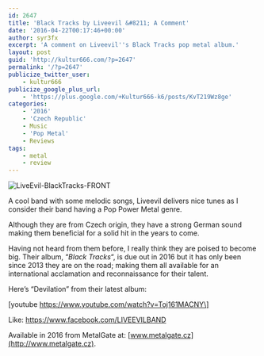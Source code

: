 ```yaml
---
id: 2647
title: 'Black Tracks by Liveevil &#8211; A Comment'
date: '2016-04-22T00:17:46+00:00'
author: syr3fx
excerpt: 'A comment on Liveevil''s Black Tracks pop metal album.'
layout: post
guid: 'http://kultur666.com/?p=2647'
permalink: '/?p=2647'
publicize_twitter_user:
    - kultur666
publicize_google_plus_url:
    - 'https://plus.google.com/+Kultur666-k6/posts/KvT219Wz8ge'
categories:
    - '2016'
    - 'Czech Republic'
    - Music
    - 'Pop Metal'
    - Reviews
tags:
    - metal
    - review
---
```


![LiveEvil-BlackTracks-FRONT](http://localhost:8080/wp-content/uploads/2016/04/liveevil-blacktracks-front.jpg?w=680)

A cool band with some melodic songs, Liveevil delivers nice tunes as I consider their band having a Pop Power Metal genre.

Although they are from Czech origin, they have a strong German sound making them beneficial for a solid hit in the years to come.

Having not heard from them before, I really think they are poised to become big. Their album, “*Black Tracks*“, is due out in 2016 but it has only been since 2013 they are on the road; making them all available for an international acclamation and reconnaissance for their talent.

Here’s “Devilation” from their latest album:

\[youtube https://www.youtube.com/watch?v=Toj161MACNY\]

Like: <https://www.facebook.com/LIVEEVILBAND>

Available in 2016 from MetalGate at: [www.metalgate.cz](http://www.metalgate.cz).